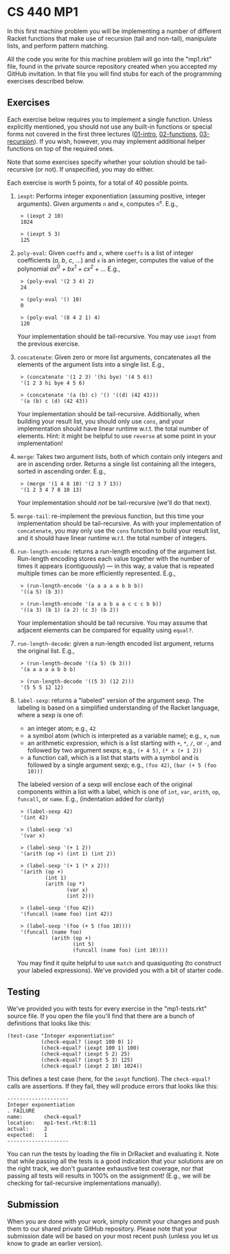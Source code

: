 CS 440 MP1
==========

In this first machine problem you will be implementing a number of different
Racket functions that make use of recursion (tail and non-tail), manipulate
lists, and perform pattern matching. 

All the code you write for this machine problem will go into the "mp1.rkt" file,
found in the private source repository created when you accepted my GitHub
invitation. In that file you will find stubs for each of the programming
exercises described below.

## Exercises

Each exercise below requires you to implement a single function. Unless
explicitly mentioned, you should not use any built-in functions or special forms
not covered in the first three lectures
([01-intro](https://github.com/cs440lang/lectures/blob/completed/01-intro.rkt),
[02-functions](https://github.com/cs440lang/lectures/blob/completed/02-functions.rkt),
[03-recursion](https://github.com/cs440lang/lectures/blob/completed/03-recursion.rkt)).
If you wish, however, you may implement additional helper functions on top of
the required ones.

Note that some exercises specify whether your solution should be tail-recursive
(or not). If unspecified, you may do either.

Each exercise is worth 5 points, for a total of 40 possible points.

1. `iexpt`: Performs integer exponentiation (assuming positive, integer
   arguments). Given arguments `n` and `e`, computes `n`<sup>`e`</sup>. E.g.,

        > (iexpt 2 10)
        1024

        > (iexpt 5 3)
        125

2. `poly-eval`: Given `coeffs` and `x`, where `coeffs` is a list of integer
   coefficients (*a*, *b*, *c*, ...) and `x` is an integer, computes the value
   of the polynomial *ax<sup>0</sup> + bx<sup>1</sup> + cx<sup>2</sup> + ...*
   E.g., 

        > (poly-eval '(2 3 4) 2)
        24

        > (poly-eval '() 10)
        0

        > (poly-eval '(8 4 2 1) 4)
        120

    Your implementation should be tail-recursive. You may use `iexpt` from the
    previous exercise.

3. `concatenate`: Given zero or more list arguments, concatenates all the
   elements of the argument lists into a single list. E.g.,

        > (concatenate '(1 2 3) '(hi bye) '(4 5 6))
        '(1 2 3 hi bye 4 5 6)

        > (concatenate '(a (b) c) '() '((d) (42 43)))
        '(a (b) c (d) (42 43))

    Your implementation should be tail-recursive. Additionally, when building
    your result list, you should only use `cons`, and your implementation should
    have linear runtime w.r.t. the total number of elements. Hint: it might be
    helpful to use `reverse` at some point in your implementation!

4. `merge`: Takes two argument lists, both of which contain only integers and
   are in ascending order. Returns a single list containing all the integers,
   sorted in ascending order. E.g., 

        > (merge '(1 4 8 10) '(2 3 7 13))
        '(1 2 3 4 7 8 10 13)

    Your implementation should *not* be tail-recursive (we'll do that next).

5. `merge-tail`: re-implement the previous function, but this time your
   implementation should be tail-recursive. As with your implementation of
   `concatenate`, you may only use the `cons` function to build your result
   list, and it should have linear runtime w.r.t. the total number of integers.
   
6. `run-length-encode`: returns a run-length encoding of the argument list.
   Run-length encoding stores each value together with the number of times it
   appears (contiguously) — in this way, a value that is repeated multiple
   times can be more efficiently represented. E.g.,

        > (run-length-encode '(a a a a a b b b))
        '((a 5) (b 3))

        > (run-length-encode '(a a a b a a c c c b b))
        '((a 3) (b 1) (a 2) (c 3) (b 2))

    Your implementation should be tail recursive. You may assume that adjacent
    elements can be compared for equality using `equal?`.

7. `run-length-decode`: given a run-length encoded list argument, returns the
   original list. E.g.,

        > (run-length-decode '((a 5) (b 3)))
        '(a a a a a b b b)

        > (run-length-decode '((5 3) (12 2)))
        '(5 5 5 12 12)

8. `label-sexp`: returns a "labeled" version of the argument sexp. The labeling
   is based on a simplified understanding of the Racket language, where a sexp
   is one of:

    - an integer atom; e.g., `42`
    - a symbol atom (which is interpreted as a variable name); e.g., `x`, `num`
    - an arithmetic expression, which is a list starting with `+`, `*`, `/`, or
      `-`, and followed by two argument sexps; e.g., `(+ 4 5)`, `(* x (+ 1 2))`
    - a function call, which is a list that starts with a symbol and is followed
      by a single argument sexp; e.g., `(foo 42)`, `(bar (+ 5 (foo 10)))`

    The labeled version of a sexp will enclose each of the original components
    within a list with a label, which is one of `int`, `var`, `arith`, `op`,
    `funcall`, or `name`. E.g., (indentation added for clarity)

        > (label-sexp 42)
        '(int 42)

        > (label-sexp 'x)
        '(var x)

        > (label-sexp '(+ 1 2))
        '(arith (op +) (int 1) (int 2))

        > (label-sexp '(+ 1 (* x 2)))
        '(arith (op +) 
                (int 1) 
                (arith (op *) 
                       (var x) 
                       (int 2)))

        > (label-sexp '(foo 42))
        '(funcall (name foo) (int 42))

        > (label-sexp '(foo (+ 5 (foo 10))))
        '(funcall (name foo) 
                  (arith (op +) 
                         (int 5) 
                         (funcall (name foo) (int 10))))

    You may find it quite helpful to use `match` and quasiquoting (to construct
    your labeled expressions). We've provided you with a bit of starter code.
    

## Testing

We've provided you with tests for every exercise in the "mp1-tests.rkt" source
file. If you open the file you'll find that there are a bunch of definitions
that looks like this:

    (test-case "Integer exponentiation"
               (check-equal? (iexpt 100 0) 1)
               (check-equal? (iexpt 100 1) 100)
               (check-equal? (iexpt 5 2) 25)
               (check-equal? (iexpt 5 3) 125)
               (check-equal? (iexpt 2 10) 1024))

This defines a test case (here, for the `iexpt` function). The `check-equal?`
calls are assertions. If they fail, they will produce errors that looks like
this:

    --------------------
    Integer exponentiation
    . FAILURE
    name:       check-equal?
    location:   mp1-test.rkt:8:11
    actual:     2
    expected:   1
    --------------------

You can run the tests by loading the file in DrRacket and evaluating it. Note
that while passing all the tests is a good indication that your solutions are
on the right track, we don't guarantee exhaustive test coverage, nor that
passing all tests will results in 100% on the assignment! (E.g., we will be
checking for tail-recursive implementations manually).

## Submission

When you are done with your work, simply commit your changes and push them to
our shared private GitHub repository. Please note that your submission date will
be based on your most recent push (unless you let us know to grade an earlier
version). 
